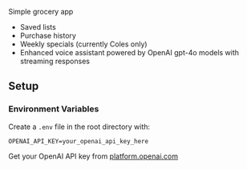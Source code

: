 Simple grocery app
- Saved lists
- Purchase history
- Weekly specials (currently Coles only)
- Enhanced voice assistant powered by OpenAI gpt-4o models with streaming responses

## Setup

### Environment Variables
Create a `.env` file in the root directory with:
```
OPENAI_API_KEY=your_openai_api_key_here
```

Get your OpenAI API key from [platform.openai.com](https://platform.openai.com/api-keys)

